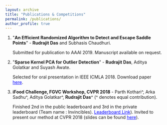 ```yaml
---
layout: archive
title: "Publications & Competitions"
permalink: /publications/
author_profile: true
---
```


1. "**An Efficient Randomized Algorithm to Detect and Escape Saddle Points**" - **Rudrajit Das** and Subhasis Chaudhuri.

    Submitted for publication to AAAI 2019. Manuscript available on request.

2. "**Sparse Kernel PCA for Outlier Detection**" - **Rudrajit Das**, Aditya Golatkar and Suyash Awate.

    Selected for oral presentation in IEEE ICMLA 2018. Download paper <a href="https://arxiv.org/abs/1809.02497" style="color: #0000FF">here</a>.

3. **iFood Challenge, FGVC Workshop, CVPR 2018** - Parth Kothari^, Arka Sadhu^, Aditya Golatkar^, **Rudrajit Das**^ (^ denotes equal contribution).

    Finished 2nd in the public leaderboard and 3rd in the private leaderboard (Team name : Invincibles). <a href="https://www.kaggle.com/c/ifood2018/leaderboard" style="color: #0000FF">Leaderboard Link</a>).
    Invited to present our method at CVPR 2018 (slides can be found  <a href="https://drive.google.com/file/d/1ycgDwlw62mWgaLy5qslvqjyiND0vgYTG/view?usp=sharing" style="color: #0000FF">here</a>).
